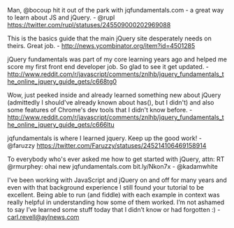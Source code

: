 Man, @bocoup hit it out of the park with jqfundamentals.com - a great way to learn about JS and jQuery. - @rupl https://twitter.com/rupl/statuses/245509000202969088

This is the basics guide that the main jQuery site desperately needs on theirs. Great job. - http://news.ycombinator.org/item?id=4501285

jQuery fundamentals was part of my core learning years ago and helped me score my first front end developer job. So glad to see it get updated. - http://www.reddit.com/r/javascript/comments/znlhb/jquery_fundamentals_the_online_jquery_guide_gets/c668tg0

Wow, just peeked inside and already learned something new about jQuery (admittedly I should've already known about has(), but I didn't) and also some features of Chrome's dev tools that I didn't know before. - http://www.reddit.com/r/javascript/comments/znlhb/jquery_fundamentals_the_online_jquery_guide_gets/c666ltu

jqfundamentals is where I learned jquery. Keep up the good work! - @faruzzy https://twitter.com/Faruzzy/statuses/245214106469158914

To everybody who's ever asked me how to get started with jQuery, attn: RT @rmurphey: ohai new jqfundamentals.com bit.ly/Nkon7x - @kadamwhite

I’ve been working with JavaScript and jQuery on and off for many years and even with that background experience I still found your tutorial to be excellent. Being able to run (and fiddle) with each example in context was really helpful in understanding how some of them worked. I’m not ashamed to say I’ve learned some stuff today that I didn’t know or had forgotten :) - carl.revell@aylnews.com